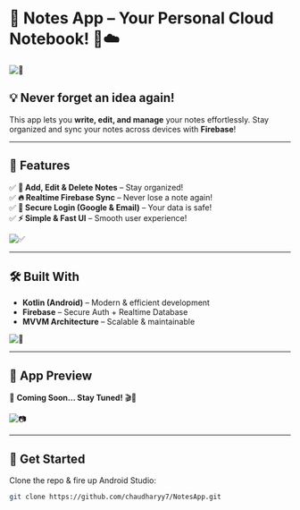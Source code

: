 # 🌟 Notes App – Your Personal Cloud Notebook! 📝☁️  

![📒](https://cdn.jsdelivr.net/gh/chaudharyy7/assets/note-sticker.png)  

## 💡 Never forget an idea again!  
This app lets you **write, edit, and manage** your notes effortlessly. Stay organized and sync your notes across devices with **Firebase**!  

---

## 🎯 Features  

✅ **📝 Add, Edit & Delete Notes** – Stay organized!  
✅ **🔥 Realtime Firebase Sync** – Never lose a note again!  
✅ **🔐 Secure Login (Google & Email)** – Your data is safe!  
✅ **⚡ Simple & Fast UI** – Smooth user experience!  

![✅](https://cdn.jsdelivr.net/gh/chaudharyy7/assets/checklist-sticker.png)  

---

## 🛠 Built With  

- **Kotlin (Android)** – Modern & efficient development  
- **Firebase** – Secure Auth + Realtime Database  
- **MVVM Architecture** – Scalable & maintainable  

![📱](https://cdn.jsdelivr.net/gh/chaudharyy7/assets/kotlin-sticker.png)  

---

## 📸 App Preview  

🚀 **Coming Soon... Stay Tuned!** 🎬🎨  

![📷](https://cdn.jsdelivr.net/gh/chaudharyy7/assets/camera-sticker.png)  

---

## 🚀 Get Started  

Clone the repo & fire up Android Studio:  

```sh
git clone https://github.com/chaudharyy7/NotesApp.git
